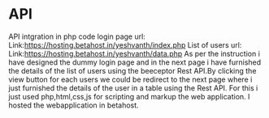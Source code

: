 # API
API intgration in php code
login page url:
Link:https://hosting.betahost.in/yeshvanth/index.php
List of users url:
Link:https://hosting.betahost.in/yeshvanth/data.php
As per the instruction i have designed the dummy login page and in the next page i have furnished the details of the list of users using the beeceptor  Rest API.By clicking the 
view button for each users we could be redirect to the next page where i just furnished the details of the user in a table using the Rest API.
For this i just used php,html,css,js for scripting and markup the web application.
I hosted the webapplication in betahost.
